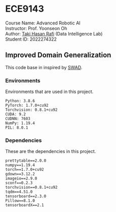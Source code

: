 # ECE9143
Course Name: Advanced Robotic AI 
<br>
Instructor: Prof. Yoonseon Oh <br>
Author: [Taki Hasan Rafi](https://takihasan.github.io/) (Data Intelligence Lab) <br>
Student ID: 2022274322 <br>
## Improved Domain Generalization
This code base in inspired by [SWAD](https://github.com/khanrc/swad/tree/main).
### Environments

Environments that are used in this project.
```
Python: 3.8.6
PyTorch: 1.7.0+cu92
Torchvision: 0.8.1+cu92
CUDA: 9.2
CUDNN: 7603
NumPy: 1.19.4
PIL: 8.0.1
```

### Dependencies
These are the dependencies in this project.
```
prettytable==2.0.0
numpy==1.19.4
torch==1.7.0+cu92
gdown==3.12.2
imageio==2.9.0
sconf==0.2.3
torchvision==0.8.1+cu92
tqdm==4.51.0
tensorboard==2.3.0
Pillow==8.1.0
tensorboardX==2.1
```
